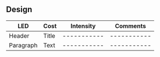 ## Design



| LED      | Cost | Intensity | Comments |
| ----------- | ----------- |  ----------- |  ----------- |
| Header      | Title       |  ----------- |  ----------- |
| Paragraph   | Text        |  ----------- |  ----------- |
